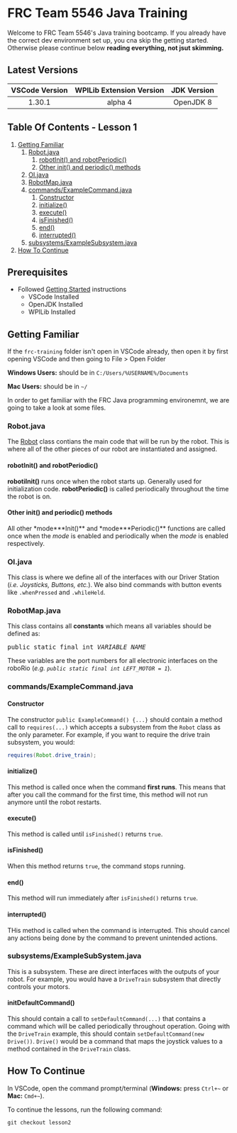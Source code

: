 <!-- markdownlint-disable MD033 -->

# FRC Team 5546 Java Training

Welcome to FRC Team 5546's Java training bootcamp. If you already have the correct dev environment set up, you cna skip the getting started. Otherwise please continue below **reading everything, not jsut skimming.**

## Latest Versions

| VSCode Version | WPILib Extension Version | JDK Version |
| :------------: | :----------------------: | :---------: |
|     1.30.1     |         alpha 4          |  OpenJDK 8  |

## Table Of Contents - Lesson 1

1. [Getting Familiar](#getting-familiar)
   1. [Robot.java](#robot.java)
      1. [robotInit() and robotPeriodic()](#robotinit-and-robotperiodic)
      2. [Other init() and periodic() methods](#other-init-and-periodic-methods)
   2. [OI.java](#oi.java)
   3. [RobotMap.java](#robotmap.java)
   4. [commands/ExampleCommand.java](#commandsexamplecommand.java)
      1. [Constructor](#constructor)
      2. [initialize()](#initialize)
      3. [execute()](#execute)
      4. [isFinished()](#isfinished)
      5. [end()](#end)
      6. [interrupted()](#interrupted)
   5. [subsystems/ExampleSubsystem.java](#subsystemsexamplesubsystem.java)
2. [How To Continue](#how-to-continue)

## Prerequisites

- Followed [Getting Started](https://github.com/bradhacker/frc-training/tree/master) instructions
  - VSCode Installed
  - OpenJDK Installed
  - WPILib Installed

## Getting Familiar

If the `frc-training` folder isn't open in VSCode already, then open it by first opening VSCode and then going to File > Open Folder

**Windows Users:** should be in `C:/Users/%USERNAME%/Documents`

**Mac Users:** should be in `~/`

In order to get familiar with the FRC Java programming environemnt, we are going to take a look at some files.

### Robot.java

The [Robot](./src/main/java/frc/robot/Robot.java) class contians the main code that will be run by the robot. This is where all of the other pieces of our robot are instantiated and assigned.

#### robotInit() and robotPeriodic()

**robotiInit()** runs once when the robot starts up. Generally used for initialization code. **robotPeriodic()** is called periodically throughout the time the robot is on.

#### Other init() and periodic() methods

All other \*mode**\*Init()** and \*mode**\*Periodic()** functions are called once when the _mode_ is enabled and periodically when the _mode_ is enabled respectively.

### OI.java

This class is where we define all of the interfaces with our Driver Station (_i.e. Joysticks, Buttons, etc._). We also bind commands with button events like `.whenPressed` and `.whileHeld`.

### RobotMap.java

This class contains all **constants** which means all variables should be defined as:

<pre>public static final int <em>VARIABLE_NAME</em></pre>

These variables are the port numbers for all electronic interfaces on the roboRio (_e.g. `public static final int LEFT_MOTOR = 1`_).

### commands/ExampleCommand.java

#### Constructor

The constructor `public ExampleCommand() {...}` should contain a method call to `requires(...)` which accepts a subsystem from the `Robot` class as the only parameter. For example, if you want to require the drive train subsystem, you would:

```java
requires(Robot.drive_train);
```

#### initialize()

This method is called once when the command **first runs**. This means that after you call the command for the first time, this method will not run anymore until the robot restarts.

#### execute()

This method is called until `isFinished()` returns `true`.

#### isFinished()

When this method returns `true`, the command stops running.

#### end()

This method will run immediately after `isFinished()` returns `true`.

#### interrupted()

THis method is called when the command is interrupted. This should cancel any actions being done by the command to prevent unintended actions.

### subsystems/ExampleSubSystem.java

This is a subsystem. These are direct interfaces with the outputs of your robot. For example, you would have a `DriveTrain` subsystem that directly controls your motors.

#### initDefaultCommand()

This should contain a call to `setDefaultCommand(...)` that contains a command which will be called periodically throughout operation. Going with the `DriveTrain` example, this should contain `setDefaultCommand(new Drive())`. `Drive()` would be a command that maps the joystick values to a method contained in the `DriveTrain` class.

## How To Continue

In VSCode, open the command prompt/terminal (**Windows:** press `Ctrl+~` or **Mac:** `Cmd+~`).

To continue the lessons, run the following command:

```shell
git checkout lesson2
```
